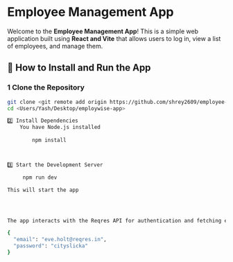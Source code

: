 # Employee Management App  

Welcome to the **Employee Management App**! This is a simple web application built using **React and Vite** that allows users to log in, view a list of employees, and manage them.  



## 🚀 How to Install and Run the App  

### 1️ Clone the Repository 
```sh 
git clone <git remote add origin https://github.com/shrey2609/employee-management.git>
cd <Users/Yash/Desktop/employwise-app>

2️⃣ Install Dependencies
    You have Node.js installed
          
        npm install



3️⃣ Start the Development Server

     npm run dev

This will start the app




The app interacts with the Reqres API for authentication and fetching employee data.

{
  "email": "eve.holt@reqres.in",
  "password": "cityslicka"
}

